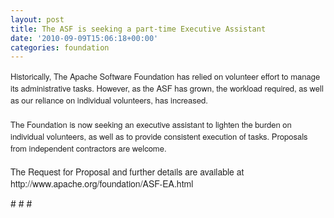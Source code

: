 ```yaml
---
layout: post
title: The ASF is seeking a part-time Executive Assistant
date: '2010-09-09T15:06:18+00:00'
categories: foundation
---
```

<span style="font-family: 'Helvetica Neue', 'Lucida Grande', Helvetica, Arial, Verdana, sans-serif; color: #222222; line-height: 19px; ">
    <p style="margin-top: 0px; margin-right: 0px; margin-bottom: 1.5em; margin-left: 0px; padding-top: 0px; padding-right: 0px; padding-bottom: 0px; padding-left: 0px; border-top-width: 0px; border-right-width: 0px; border-bottom-width: 0px; border-left-width: 0px; border-style: initial; border-color: initial; font-weight: inherit; font-style: inherit; font-size: 13px; font-family: inherit; vertical-align: baseline; ">Historically, The Apache Software Foundation has relied on volunteer effort to manage its administrative tasks. However, as the ASF has grown, the workload required, as well as our reliance on individual volunteers, has increased.</p>
    <p style="margin-top: 0px; margin-right: 0px; margin-bottom: 1.5em; margin-left: 0px; padding-top: 0px; padding-right: 0px; padding-bottom: 0px; padding-left: 0px; border-top-width: 0px; border-right-width: 0px; border-bottom-width: 0px; border-left-width: 0px; border-style: initial; border-color: initial; font-weight: inherit; font-style: inherit; font-size: 13px; font-family: inherit; vertical-align: baseline; ">The Foundation is now seeking an executive assistant to lighten the burden on individual volunteers, as well as to provide consistent execution of tasks.&nbsp;Proposals from independent contractors are welcome.</p></span>
  <p><span style="font-family: 'Helvetica Neue', 'Lucida Grande', Helvetica, Arial, Verdana, sans-serif; color: #222222; line-height: 19px; ">The Request for Proposal and further details are available at http://www.apache.org/foundation/ASF-EA.html</span></p>
  <p># # #&nbsp;</p>
  <p><span style="font-family: 'Lucida Grande', sans-serif; font-size: 14px; color: #333333; line-height: 16px; "></span>  </p>
